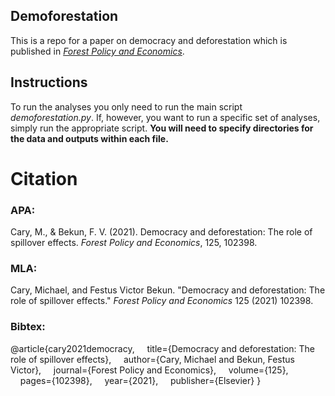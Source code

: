 ## Demoforestation

This is a repo for a paper on democracy and deforestation which is published in [*Forest Policy and Economics*](https://www.sciencedirect.com/science/article/abs/pii/S1389934121000046).

## Instructions

To run the analyses you only need to run the main script *demoforestation.py*. If, however, you want to run a specific set of analyses, simply run the appropriate script. **You will need to specify directories for the data and outputs within each file.**

# Citation

### APA:

Cary, M., & Bekun, F. V. (2021). Democracy and deforestation: The role of spillover effects. *Forest Policy and Economics*, 125, 102398.

### MLA:

Cary, Michael, and Festus Victor Bekun. "Democracy and deforestation: The role of spillover effects." *Forest Policy and Economics* 125 (2021) 102398.

### Bibtex:

@article{cary2021democracy,
&nbsp;&nbsp;&nbsp;&nbsp;title={Democracy and deforestation: The role of spillover effects},
&nbsp;&nbsp;&nbsp;&nbsp;author={Cary, Michael and Bekun, Festus Victor},
&nbsp;&nbsp;&nbsp;&nbsp;journal={Forest Policy and Economics},
&nbsp;&nbsp;&nbsp;&nbsp;volume={125},
&nbsp;&nbsp;&nbsp;&nbsp;pages={102398},
&nbsp;&nbsp;&nbsp;&nbsp;year={2021},
&nbsp;&nbsp;&nbsp;&nbsp;publisher={Elsevier}
}

